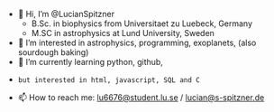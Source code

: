 - 👋 Hi, I’m @LucianSpitzner
    - B.Sc. in biophysics from Universitaet zu Luebeck, Germany
    - M.SC in astrophysics at Lund University, Sweden
- 👀 I’m interested in astrophysics, programming, exoplanets, (also sourdough baking)
- 🌱 I’m currently learning python, github,
-     but interested in html, javascript, SQL and C
- 📫 How to reach me: lu6676@student.lu.se / lucian@s-spitzner.de

<!---
LucianSpitzner/LucianSpitzner is a ✨ special ✨ repository because its `README.md` (this file) appears on your GitHub profile.
You can click the Preview link to take a look at your changes.
--->
